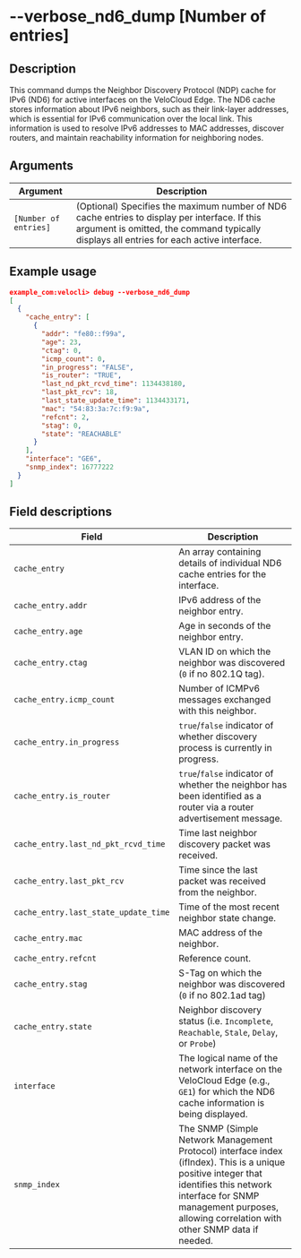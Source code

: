 # --verbose_nd6_dump [Number of entries]

## Description
This command dumps the Neighbor Discovery Protocol (NDP) cache for IPv6 (ND6) for active interfaces on the VeloCloud Edge. The ND6 cache stores information about IPv6 neighbors, such as their link-layer addresses, which is essential for IPv6 communication over the local link. This information is used to resolve IPv6 addresses to MAC addresses, discover routers, and maintain reachability information for neighboring nodes.

## Arguments
| Argument            | Description                                                                                                |
|---------------------|------------------------------------------------------------------------------------------------------------|
| `[Number of entries]` | (Optional) Specifies the maximum number of ND6 cache entries to display per interface. If this argument is omitted, the command typically displays all entries for each active interface. |

## Example usage
```json
example_com:velocli> debug --verbose_nd6_dump
[
  {
    "cache_entry": [
      {
        "addr": "fe80::f99a",
        "age": 23,
        "ctag": 0,
        "icmp_count": 0,
        "in_progress": "FALSE",
        "is_router": "TRUE",
        "last_nd_pkt_rcvd_time": 1134438180,
        "last_pkt_rcv": 18,
        "last_state_update_time": 1134433171,
        "mac": "54:83:3a:7c:f9:9a",
        "refcnt": 2,
        "stag": 0,
        "state": "REACHABLE"
      }
    ],
    "interface": "GE6",
    "snmp_index": 16777222
  }
]
```

## Field descriptions
| Field         | Description                                                                                                                                                                                                                            |
|---------------|----------------------------------------------------------------------------------------------------------------------------------------------------------------------------------------------------------------------------------------|
| `cache_entry` | An array containing details of individual ND6 cache entries for the interface. |
| `cache_entry.addr` | IPv6 address of the neighbor entry. |
| `cache_entry.age` | Age in seconds of the neighbor entry. |
| `cache_entry.ctag` | VLAN ID on which the neighbor was discovered (`0` if no 802.1Q tag).  |
| `cache_entry.icmp_count` | Number of ICMPv6 messages exchanged with this neighbor. |
| `cache_entry.in_progress` | `true`/`false` indicator of whether discovery process is currently in progress. |
| `cache_entry.is_router` | `true`/`false` indicator of whether the neighbor has been identified as a router via a router advertisement message. |
| `cache_entry.last_nd_pkt_rcvd_time` | Time last neighbor discovery packet was received. |
| `cache_entry.last_pkt_rcv` | Time since the last packet was received from the neighbor. |
| `cache_entry.last_state_update_time` | Time of the most recent neighbor state change. |
| `cache_entry.mac` | MAC address of the neighbor. |
| `cache_entry.refcnt` | Reference count. |
| `cache_entry.stag` | S-Tag on which the neighbor was discovered (`0` if no 802.1ad tag) |
| `cache_entry.state` | Neighbor discovery status (i.e. `Incomplete`, `Reachable`, `Stale`, `Delay`, or `Probe`) |
| `interface`   | The logical name of the network interface on the VeloCloud Edge (e.g., `GE1`) for which the ND6 cache information is being displayed.                                                                                                    |
| `snmp_index`  | The SNMP (Simple Network Management Protocol) interface index (ifIndex). This is a unique positive integer that identifies this network interface for SNMP management purposes, allowing correlation with other SNMP data if needed.      |